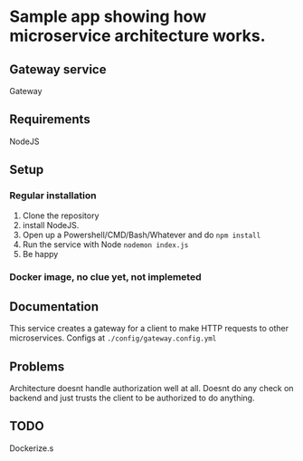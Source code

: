 # Sample app showing how microservice architecture works. 
## Gateway service
Gateway 

## Requirements
NodeJS

## Setup
### Regular installation
1. Clone the repository 
2. install NodeJS.  
3. Open up a Powershell/CMD/Bash/Whatever and do `npm install`
4. Run the service with Node `nodemon index.js`
5. Be happy 

### Docker image, no clue yet, not implemeted

## Documentation

This service creates a gateway for a client to make HTTP requests to other microservices. Configs at `./config/gateway.config.yml` 

## Problems
Architecture doesnt handle authorization well at all. 
Doesnt do any check on backend and just trusts the client to be authorized to do anything.

## TODO
Dockerize.s